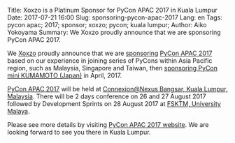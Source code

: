 Title: Xoxzo is a Platinum Sponsor for PyCon APAC 2017 in Kuala Lumpur
Date: 2017-07-21 16:00
Slug: sponsoring-pycon-apac-2017
Lang: en
Tags: pycon apac; 2017; sponsor; xoxzo; pycon; kuala lumpur;
Author: Aiko Yokoyama
Summary: We Xoxzo proudly announce that we are sponsoring PyCon APAC 2017.

We [Xoxzo](https://info.xoxzo.com/en/) proudly announce that we are
[sponsoring](https://pycon.my/2017/07/17/announcing-xoxzo-as-our-platinum-sponsor/)
[PyCon APAC 2017](https://pycon.my/) based on our experience in joining series of
PyCons within Asia Pacific region, such as Malaysia, Singapore and Taiwan, then
[sponsoring PyCon mini KUMAMOTO (Japan)](https://blog.xoxzo.com/2017/02/01/pycon-kumamoto-2017/) in April, 2017.

[PyCon APAC 2017](https://pycon.my/) will be held at 
[Connexion@Nexus Bangsar, Kuala Lumpur, Malaysia](http://www.bangsarsouth.com/uoa-property/connexion/).
There will be 2 days conference on 26 and 27 August 2017 followed by
Development Sprints on 28 August 2017 at [FSKTM, University Malaya](http://www.fsktm.um.edu.my/).

Please see more details by visiting [PyCon APAC 2017 website](https://pycon.my/).
We are looking forward to see you there in Kuala Lumpur.


